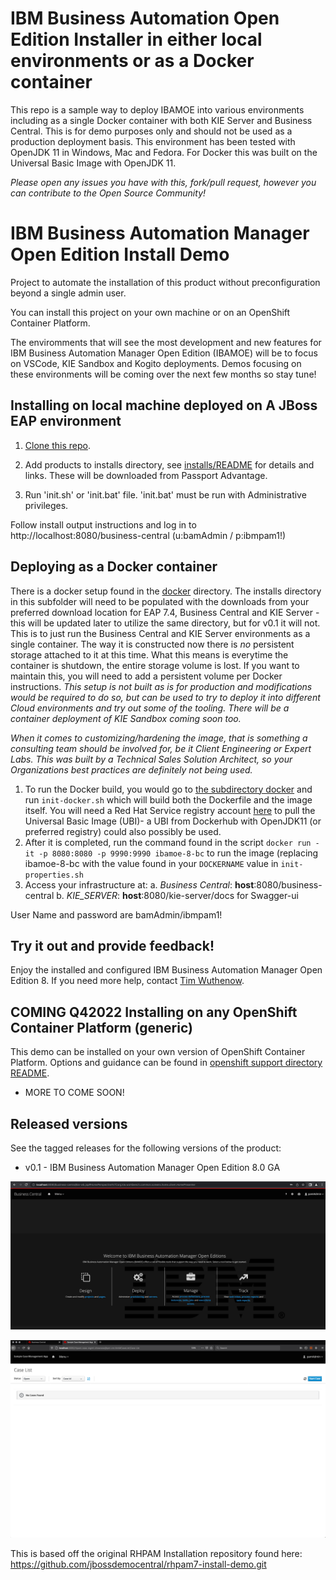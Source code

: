 # IBM Business Automation Open Edition Installer in either local environments or as a Docker container

This repo is a sample way to deploy IBAMOE into various environments including as a single Docker container with both KIE Server and Business Central. This is for demo purposes only and should not be used as a production deployment basis. This environment has been tested with OpenJDK 11 in Windows, Mac and Fedora. For Docker this was built on the Universal Basic Image with OpenJDK 11.

*Please open any issues you have with this, fork/pull request, however you can contribute to the Open Source Community!*


IBM Business Automation Manager Open Edition Install Demo
=================================================
Project to automate the installation of this product without preconfiguration beyond a single admin user.

You can install this project on your own machine or on an OpenShift Container Platform.

The enviromments that will see the most development and new features for IBM Business Automation Manager Open Edition (IBAMOE) will be to focus on VSCode, KIE Sandbox and Kogito deployments. Demos focusing on these environments will be coming over the next few months so stay tune!


Installing on local machine deployed on A JBoss EAP environment
---------------------------
1. [Clone this repo](https://github.com/timwuthenow/ibamoe-docker.git).
   
2. Add products to installs directory, see [installs/README](installs/README.md) for details and links. These will be downloaded from Passport Advantage.

3. Run 'init.sh' or 'init.bat' file. 'init.bat' must be run with Administrative privileges.

Follow install output instructions and log in to http://localhost:8080/business-central (u:bamAdmin / p:ibmpam1!)

Deploying as a Docker container
---------------------------

There is a docker setup found in the [docker](https://github.com/timwuthenow/ibamoe-docker/tree/main/docker) directory. The installs directory in this subfolder will need to be populated with the downloads from your preferred download location for EAP 7.4, Business Central and KIE Server - this will be updated later to utilize the same directory, but for v0.1 it will not. This is to just run the Business Central and KIE Server environments as a single container. The way it is constructed now there is *no* persistent storage attached to it at this time. What this means is everytime the container is shutdown, the entire storage volume is lost. If you want to maintain this, you will need to add a persistent volume per Docker instructions. *This setup is not built as is for production and modifications would be required to do so, but can be used to try to deploy it into different Cloud environments and try out some of the tooling. There will be a container deployment of KIE Sandbox coming soon too.*

*When it comes to customizing/hardening the image, that is something a consulting team should be involved for, be it Client Engineering or Expert Labs. This was built by a Technical Sales Solution Architect, so your Organizations best practices are definitely not being used.*

1. To run the Docker build, you would go to [the subdirectory docker](https://github.com/timwuthenow/ibamoe-docker/tree/main/docker) and run `init-docker.sh` which will build both the Dockerfile and the image itself. You will need a Red Hat Service registry account [here](https://access.redhat.com/terms-based-registry/) to pull the Universal Basic Image (UBI)- a UBI from Dockerhub with OpenJDK11 (or preferred registry) could also possibly be used.
2. After it is completed, run the command found in the script `docker run -it -p 8080:8080 -p 9990:9990 ibamoe-8-bc` to run the image (replacing ibamoe-8-bc with the value found in your `DOCKERNAME` value in `init-properties.sh`
3. Access your infrastructure at:
a. _Business Central_: **host**:8080/business-central
b. _KIE_SERVER_: **host**:8080/kie-server/docs for Swagger-ui

User Name and password are bamAdmin/ibmpam1!


Try it out and provide feedback!
---------------------------
Enjoy the installed and configured IBM Business Automation Manager Open Edition 8. If you need more help, contact [Tim Wuthenow](tim.wuthenow@ibm.com).

COMING Q42022
Installing on any OpenShift Container Platform (generic)
-------------------------------------------------------
This demo can be installed on your own version of OpenShift Container Platform. Options and guidance can be found 
in [openshift support directory README](support/openshift/README.md).


- MORE TO COME SOON!

Released versions
-----------------
See the tagged releases for the following versions of the product:
- v0.1 - IBM Business Automation Manager Open Edition 8.0 GA

![IBM Business Automation Manager Open Edition 8.0](docs/demo-images/ibamoe8.png)

![CASE MANAGEMENT COMING SOON](docs/demo-images/rhpam7-case.png)

This is based off the original RHPAM Installation repository found here: https://github.com/jbossdemocentral/rhpam7-install-demo.git

